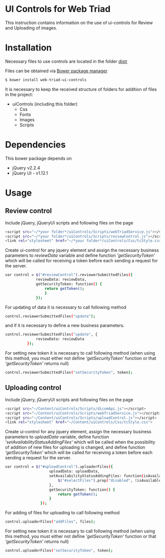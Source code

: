 # UI Controls for Web Triad 

This instruction contains information on the use of ui-controls for Review and Uploading of images.

# Installation

Necessary files to use controls are located in the folder [distr](https://github.com/acrscm/web-triad-ui/tree/master/dist/)

Files can be obtained via [Bower package manager](https://bower.io/#getting-started)

```sh
$ bower install web-triad-ui-controls
```
It is necessary to keep the received structure of folders for addition of files in the project:

* uiControls (including this folder)
    * Css
    * Fonts
    * Images
    * Scripts

# Dependencies

This bower package depends on
* jQuery v2.2.4
* jQuery UI - v1.12.1

# Usage
## Review control
Include jQuery, jQueryUI scripts and following files on the page

```sh
<script src="~/*your folder*/uiControls/Scripts/webTriadService.js"></script>
<script src="~/*your folder*/uiControls/Scripts/reviewControl.js"></script>
<link rel="stylesheet" href="~/*your folder*/uiControls/Css/tcStyle.css">
```

Create ui-control for any jquery element and assign the necessary business parameters
to *reviewData* variable and define function *'getSecurityToken'* which will be called 
for receiving a token before each sending a request for the server.

```sh
var control = $("#reviewControl").reviewerSubmittedFiles({
              reviewData: reviewData,
              getSecurityToken: function() {
                  return getToken();
                  }
              });
```

For updating of data it is necessary to call following method 

```sh
control.reviewerSubmittedFiles("update");
```

and if it is necessary to define a new business parameters.

```sh
control.reviewerSubmittedFiles("update", {
              reviewData: reviewData
          });
```

For setting new token it is necessary to call following method 
(when using this method, you must either not define *'getSecurityToken'* function 
or that *'getSecurityToken'* returns null) 

```sh
control.reviewerSubmittedFiles("setSecurityToken", token);
```

## Uploading control
Include jQuery, jQueryUI scripts and following files on the page

```sh
<script src="~/Content/uiControls/Scripts/dicomApi.js"></script>
<script src="~/Content/uiControls/Scripts/webTriadService.js"></script>
<script src="~/Content/uiControls/Scripts/uploadControl.js"></script>
<link rel="stylesheet" href="~/Content/uiControls/Css/tcStyle.css">
```

Create ui-control for any jquery element, assign the necessary business parameters
to *uploadData* variable, define function *'setAvailabilityStatusAddingFiles'* which will be called 
when the possibility of addition of new files for uploading is changed, 
and define function *'getSecurityToken'* which will be called 
for receiving a token before each sending a request for the server.

```sh
var control = $("#uploadControl").uploaderFiles({
                    uploadData: uploadData,
                    setAvailabilityStatusAddingFiles: function(isAvailable) {
                        $("#selectFiles").prop("disabled", !isAvailable);
                    },
                    getSecurityToken: function() {
                        return getToken();
                    }
                });
```

For adding of files for uploading to call following method

```sh
control.uploaderFiles("addFiles", files);
```

For setting new token it is necessary to call following method 
(when using this method, you must either not define *'getSecurityToken'* function 
or that *'getSecurityToken'* returns null) 

```sh
control.uploaderFiles("setSecurityToken", token);
```



